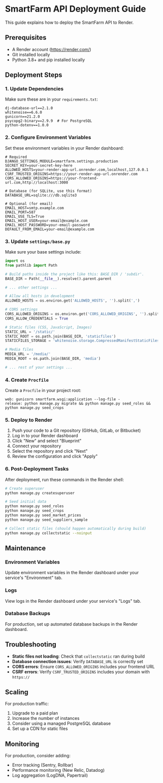 # SmartFarm API Deployment Guide

This guide explains how to deploy the SmartFarm API to Render.

## Prerequisites

- A Render account (https://render.com/)
- Git installed locally
- Python 3.8+ and pip installed locally

## Deployment Steps

### 1. Update Dependencies

Make sure these are in your `requirements.txt`:

```
dj-database-url==2.1.0
whitenoise==6.6.0
gunicorn==21.2.0
psycopg2-binary==2.9.9  # For PostgreSQL
python-dotenv==1.0.0
```

### 2. Configure Environment Variables

Set these environment variables in your Render dashboard:

```
# Required
DJANGO_SETTINGS_MODULE=smartfarm.settings.production
SECRET_KEY=your-secret-key-here
ALLOWED_HOSTS=your-render-app-url.onrender.com,localhost,127.0.0.1
CSRF_TRUSTED_ORIGINS=https://your-render-app-url.onrender.com
CORS_ALLOWED_ORIGINS=https://your-frontend-url.com,http://localhost:3000

# Database (for SQLite, use this format)
DATABASE_URL=sqlite:///db.sqlite3

# Optional (for email)
EMAIL_HOST=smtp.example.com
EMAIL_PORT=587
EMAIL_USE_TLS=True
EMAIL_HOST_USER=your-email@example.com
EMAIL_HOST_PASSWORD=your-email-password
DEFAULT_FROM_EMAIL=your-email@example.com
```

### 3. Update `settings/base.py`

Make sure your base settings include:

```python
import os
from pathlib import Path

# Build paths inside the project like this: BASE_DIR / 'subdir'.
BASE_DIR = Path(__file__).resolve().parent.parent

# ... other settings ...

# Allow all hosts in development
ALLOWED_HOSTS = os.environ.get('ALLOWED_HOSTS', '').split(',')

# CORS settings
CORS_ALLOWED_ORIGINS = os.environ.get('CORS_ALLOWED_ORIGINS', '').split(',')
CORS_ALLOW_CREDENTIALS = True

# Static files (CSS, JavaScript, Images)
STATIC_URL = '/static/'
STATIC_ROOT = os.path.join(BASE_DIR, 'staticfiles')
STATICFILES_STORAGE = 'whitenoise.storage.CompressedManifestStaticFilesStorage'

# Media files
MEDIA_URL = '/media/'
MEDIA_ROOT = os.path.join(BASE_DIR, 'media')

# ... rest of your settings ...
```

### 4. Create `Procfile`

Create a `Procfile` in your project root:

```
web: gunicorn smartfarm.wsgi:application --log-file -
release: python manage.py migrate && python manage.py seed_roles && python manage.py seed_crops
```

### 5. Deploy to Render

1. Push your code to a Git repository (GitHub, GitLab, or Bitbucket)
2. Log in to your Render dashboard
3. Click "New" and select "Blueprint"
4. Connect your repository
5. Select the repository and click "Next"
6. Review the configuration and click "Apply"

### 6. Post-Deployment Tasks

After deployment, run these commands in the Render shell:

```bash
# Create superuser
python manage.py createsuperuser

# Seed initial data
python manage.py seed_roles
python manage.py seed_crops
python manage.py seed_market_prices
python manage.py seed_suppliers_sample

# Collect static files (should happen automatically during build)
python manage.py collectstatic --noinput
```

## Maintenance

### Environment Variables

Update environment variables in the Render dashboard under your service's "Environment" tab.

### Logs

View logs in the Render dashboard under your service's "Logs" tab.

### Database Backups

For production, set up automated database backups in the Render dashboard.

## Troubleshooting

- **Static files not loading**: Check that `collectstatic` ran during build
- **Database connection issues**: Verify `DATABASE_URL` is correctly set
- **CORS errors**: Ensure `CORS_ALLOWED_ORIGINS` includes your frontend URL
- **CSRF errors**: Verify `CSRF_TRUSTED_ORIGINS` includes your domain with `https://`

## Scaling

For production traffic:
1. Upgrade to a paid plan
2. Increase the number of instances
3. Consider using a managed PostgreSQL database
4. Set up a CDN for static files

## Monitoring

For production, consider adding:
- Error tracking (Sentry, Rollbar)
- Performance monitoring (New Relic, Datadog)
- Log aggregation (LogDNA, Papertrail)
